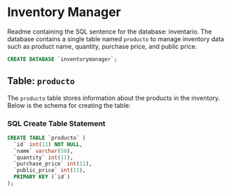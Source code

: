 # Inventory Manager

Readme containing the SQL sentence for the database: inventario. The database contains a single table named `producto` to manage inventory data such as product name, quantity, purchase price, and public price.

```sql
CREATE DATABASE `inventorymanager`;
```

## Table: `producto`

The `producto` table stores information about the products in the inventory. Below is the schema for creating the table:

### SQL Create Table Statement

```sql
CREATE TABLE `producto` (
  `id` int(11) NOT NULL,
  `name` varchar(50),
  `quantity` int(11),
  `purchase_price` int(11),
  `public_price` int(11),
  PRIMARY KEY (`id`)
);
```

